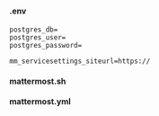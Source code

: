 #### .env

```
postgres_db=
postgres_user=
postgres_password=

mm_servicesettings_siteurl=https://
```

#### mattermost.sh


#### mattermost.yml

